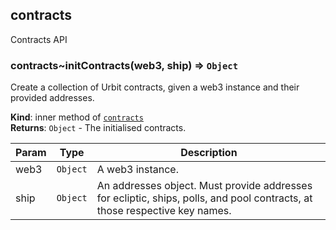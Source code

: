 <a name="module_contracts"></a>

## contracts
Contracts API

<a name="module_contracts..initContracts"></a>

### contracts~initContracts(web3, ship) ⇒ <code>Object</code>
Create a collection of Urbit contracts, given a web3 instance and their
provided addresses.

**Kind**: inner method of [<code>contracts</code>](#module_contracts)  
**Returns**: <code>Object</code> - The initialised contracts.  

| Param | Type | Description |
| --- | --- | --- |
| web3 | <code>Object</code> | A web3 instance. |
| ship | <code>Object</code> | An addresses object.  Must provide addresses for   ecliptic, ships, polls, and pool contracts, at those respective key   names. |

